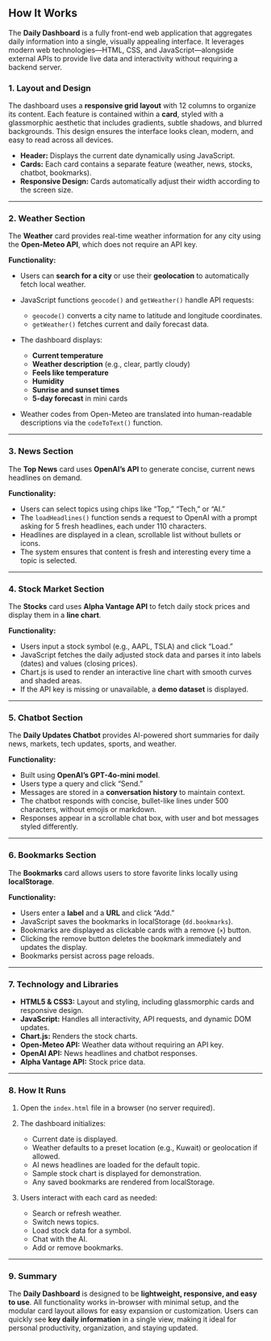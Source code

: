 
## How It Works

The **Daily Dashboard** is a fully front-end web application that aggregates daily information into a single, visually appealing interface. It leverages modern web technologies—HTML, CSS, and JavaScript—alongside external APIs to provide live data and interactivity without requiring a backend server.

### 1. Layout and Design

The dashboard uses a **responsive grid layout** with 12 columns to organize its content. Each feature is contained within a **card**, styled with a glassmorphic aesthetic that includes gradients, subtle shadows, and blurred backgrounds. This design ensures the interface looks clean, modern, and easy to read across all devices.

* **Header:** Displays the current date dynamically using JavaScript.
* **Cards:** Each card contains a separate feature (weather, news, stocks, chatbot, bookmarks).
* **Responsive Design:** Cards automatically adjust their width according to the screen size.

---

### 2. Weather Section

The **Weather** card provides real-time weather information for any city using the **Open-Meteo API**, which does not require an API key.

**Functionality:**

* Users can **search for a city** or use their **geolocation** to automatically fetch local weather.
* JavaScript functions `geocode()` and `getWeather()` handle API requests:

  * `geocode()` converts a city name to latitude and longitude coordinates.
  * `getWeather()` fetches current and daily forecast data.
* The dashboard displays:

  * **Current temperature**
  * **Weather description** (e.g., clear, partly cloudy)
  * **Feels like temperature**
  * **Humidity**
  * **Sunrise and sunset times**
  * **5-day forecast** in mini cards
* Weather codes from Open-Meteo are translated into human-readable descriptions via the `codeToText()` function.

---

### 3. News Section

The **Top News** card uses **OpenAI’s API** to generate concise, current news headlines on demand.

**Functionality:**

* Users can select topics using chips like “Top,” “Tech,” or “AI.”
* The `loadHeadlines()` function sends a request to OpenAI with a prompt asking for 5 fresh headlines, each under 110 characters.
* Headlines are displayed in a clean, scrollable list without bullets or icons.
* The system ensures that content is fresh and interesting every time a topic is selected.

---

### 4. Stock Market Section

The **Stocks** card uses **Alpha Vantage API** to fetch daily stock prices and display them in a **line chart**.

**Functionality:**

* Users input a stock symbol (e.g., AAPL, TSLA) and click “Load.”
* JavaScript fetches the daily adjusted stock data and parses it into labels (dates) and values (closing prices).
* Chart.js is used to render an interactive line chart with smooth curves and shaded areas.
* If the API key is missing or unavailable, a **demo dataset** is displayed.

---

### 5. Chatbot Section

The **Daily Updates Chatbot** provides AI-powered short summaries for daily news, markets, tech updates, sports, and weather.

**Functionality:**

* Built using **OpenAI’s GPT-4o-mini model**.
* Users type a query and click “Send.”
* Messages are stored in a **conversation history** to maintain context.
* The chatbot responds with concise, bullet-like lines under 500 characters, without emojis or markdown.
* Responses appear in a scrollable chat box, with user and bot messages styled differently.

---

### 6. Bookmarks Section

The **Bookmarks** card allows users to store favorite links locally using **localStorage**.

**Functionality:**

* Users enter a **label** and a **URL** and click “Add.”
* JavaScript saves the bookmarks in localStorage (`dd.bookmarks`).
* Bookmarks are displayed as clickable cards with a remove (`×`) button.
* Clicking the remove button deletes the bookmark immediately and updates the display.
* Bookmarks persist across page reloads.

---

### 7. Technology and Libraries

* **HTML5 & CSS3:** Layout and styling, including glassmorphic cards and responsive design.
* **JavaScript:** Handles all interactivity, API requests, and dynamic DOM updates.
* **Chart.js:** Renders the stock charts.
* **Open-Meteo API:** Weather data without requiring an API key.
* **OpenAI API:** News headlines and chatbot responses.
* **Alpha Vantage API:** Stock price data.

---

### 8. How It Runs

1. Open the `index.html` file in a browser (no server required).
2. The dashboard initializes:

   * Current date is displayed.
   * Weather defaults to a preset location (e.g., Kuwait) or geolocation if allowed.
   * AI news headlines are loaded for the default topic.
   * Sample stock chart is displayed for demonstration.
   * Any saved bookmarks are rendered from localStorage.
3. Users interact with each card as needed:

   * Search or refresh weather.
   * Switch news topics.
   * Load stock data for a symbol.
   * Chat with the AI.
   * Add or remove bookmarks.

---

### 9. Summary

The **Daily Dashboard** is designed to be **lightweight, responsive, and easy to use**. All functionality works in-browser with minimal setup, and the modular card layout allows for easy expansion or customization. Users can quickly see **key daily information** in a single view, making it ideal for personal productivity, organization, and staying updated.


